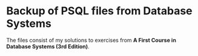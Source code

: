 # Backup of PSQL files from Database Systems

The files consist of my solutions to exercises from **A First Course in Database Systems (3rd Edition)**.
